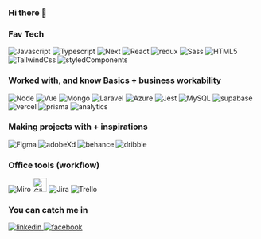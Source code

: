 <h3>Hi there 👋</h3>

<h3>Fav Tech</h3>
<div>
      <img alt="Javascript" src="https://img.shields.io/badge/JavaScript-b38600?style=for-the-badge&logo=javascript&logoColor=F7DF1E">
      <img alt="Typescript" src="https://img.shields.io/badge/TypeScript-007ACC?style=for-the-badge&logo=typescript&logoColor=white">
      <img alt="Next" src="https://img.shields.io/badge/next.js-000000?style=for-the-badge&logo=nextdotjs&logoColor=white">
      <img alt="React" src="https://img.shields.io/badge/React-20232A?style=for-the-badge&logo=react&logoColor=61DAFB">
      <img alt="redux" src="https://img.shields.io/badge/Redux-593D88?style=for-the-badge&logo=redux&logoColor=white">
      <img alt="Sass" src="https://img.shields.io/badge/Sass-CC6699?style=for-the-badge&logo=sass&logoColor=white">
      <img alt="HTML5" src="https://img.shields.io/badge/HTML5-E34F26?style=for-the-badge&logo=html5&logoColor=white">
      <img alt="TailwindCss" src="https://img.shields.io/badge/Tailwind_CSS-38B2AC?style=for-the-badge&logo=tailwind-css&logoColor=white">
      <img alt="styledComponents" src="https://img.shields.io/badge/styled--components-DB7093?style=for-the-badge&logo=styled-components&logoColor=white">
</div>

<h3>Worked with, and know Basics + business workability</h3>
<div>
  <img alt="Node" src="https://img.shields.io/badge/Node.js-43853D?style=for-the-badge&logo=node.js&logoColor=white">
  <img alt="Vue" src="https://img.shields.io/badge/Vue.js-35495E?style=for-the-badge&logo=vue.js&logoColor=4FC08D">
  <img alt="Mongo" src="https://img.shields.io/badge/MongoDB-4EA94B?style=for-the-badge&logo=mongodb&logoColor=white">
  <img alt="Laravel" src="https://img.shields.io/badge/Laravel-FF2D20?style=for-the-badge&logo=laravel&logoColor=white">
  <img alt="Azure" src="https://img.shields.io/badge/Microsoft_Azure-0089D6?style=for-the-badge&logo=microsoft-azure&logoColor=white">
  <img alt="Jest" src="https://img.shields.io/badge/Jest-323330?style=for-the-badge&logo=Jest&logoColor=white">
  <img alt="MySQL" src="https://img.shields.io/badge/MySQL-00000F?style=for-the-badge&logo=mysql&logoColor=white">
  <img alt="supabase" src="https://img.shields.io/badge/Supabase-181818?style=for-the-badge&logo=supabase&logoColor=whit">
  <img alt="vercel" src="https://img.shields.io/badge/Vercel-000000?style=for-the-badge&logo=vercel&logoColor=white">
  <img alt="prisma" src="https://img.shields.io/badge/Prisma-3982CE?style=for-the-badge&logo=Prisma&logoColor=white">
  <img alt="analytics" src="https://img.shields.io/badge/Google%20Analytics-E37400?style=for-the-badge&logo=google%20analytics&logoColor=white">
</div>

<h3>Making projects with + inspirations</h3>
<div>
  <img alt="Figma" src="https://img.shields.io/badge/Figma-F24E1E?style=for-the-badge&logo=figma&logoColor=white">
  <img alt="adobeXd" src="https://img.shields.io/badge/Adobe%20XD-470137?style=for-the-badge&logo=Adobe%20XD&logoColor=#FF61F6">
  <img alt="behance" src="https://img.shields.io/badge/Behance-0054F7?style=for-the-badge&logo=behance&logoColor=white">
  <img alt="dribble" src="https://img.shields.io/badge/Dribbble-EA4C89?style=for-the-badge&logo=dribbble&logoColor=white">
</div>

<h3>Office tools (workflow)</h3>
<div>
  <img alt="Miro" src="https://img.shields.io/badge/Miro-050038?style=for-the-badge&logo=Miro&logoColor=white">
  <img alt="Clickup" src="https://i.imgur.com/XGNz9mS.jpg" style="height: 28px">
  <img alt="Jira" src="https://img.shields.io/badge/Jira-0052CC?style=for-the-badge&logo=Jira&logoColor=white">
  <img alt="Trello" src="https://img.shields.io/badge/Trello-0052CC?style=for-the-badge&logo=trello&logoColor=white">
</div>

<h3>You can catch me in</h3>
<div>
  <a href="https://www.linkedin.com/in/patryk-kowalski" target="_blank">
    <img alt="linkedin" src="https://img.shields.io/badge/LinkedIn-0077B5?style=for-the-badge&logo=linkedin&logoColor=white">
  </a>
  <a href="https://www.facebook.com/kowalus23" target="_blank">
     <img alt="facebook" src="https://img.shields.io/badge/Facebook-1877F2?style=for-the-badge&logo=facebook&logoColor=white">
  </a>
</div>

